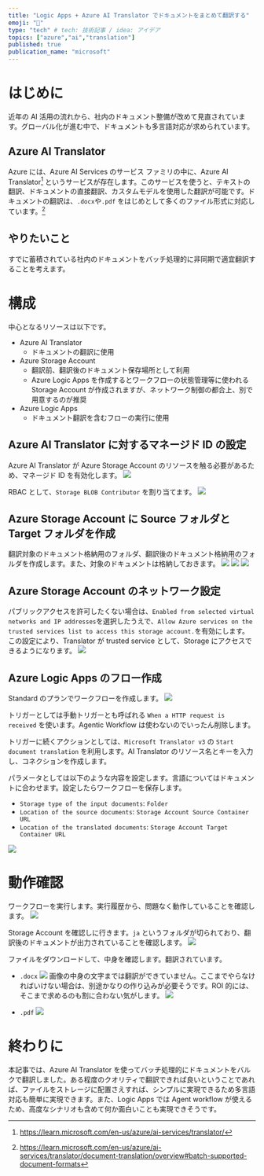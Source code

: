 ```yaml
---
title: "Logic Apps + Azure AI Translator でドキュメントをまとめて翻訳する"
emoji: "🐯"
type: "tech" # tech: 技術記事 / idea: アイデア
topics: ["azure","ai","translation"]
published: true
publication_name: "microsoft"
---
```


# はじめに
近年の AI 活用の流れから、社内のドキュメント整備が改めて見直されています。グローバル化が進む中で、ドキュメントも多言語対応が求められています。

## Azure AI Translator
Azure には、Azure AI Services のサービス ファミリの中に、Azure AI Translator[^1] というサービスが存在します。このサービスを使うと、テキストの翻訳、ドキュメントの直接翻訳、カスタムモデルを使用した翻訳が可能です。ドキュメントの翻訳は、`.docx`や`.pdf` をはじめとして多くのファイル形式に対応しています。[^2]

[^1]: https://learn.microsoft.com/en-us/azure/ai-services/translator/
[^2]: https://learn.microsoft.com/en-us/azure/ai-services/translator/document-translation/overview#batch-supported-document-formats

## やりたいこと
すでに蓄積されている社内のドキュメントをバッチ処理的に非同期で適宜翻訳することを考えます。

# 構成
中心となるリソースは以下です。
- Azure AI Translator
    - ドキュメントの翻訳に使用
- Azure Storage Account
    - 翻訳前、翻訳後のドキュメント保存場所として利用
    - Azure Logic Apps を作成するとワークフローの状態管理等に使われる Storage Account が作成されますが、ネットワーク制御の都合上、別で用意するのが推奨
- Azure Logic Apps
    - ドキュメント翻訳を含むフローの実行に使用 

## Azure AI Translator に対するマネージド ID の設定
Azure AI Translator が Azure Storage Account のリソースを触る必要があるため、マネージド ID を有効化します。
![](/images/20250717-docstrans/01.png)

RBAC として、`Storage BLOB Contributor` を割り当てます。
![](/images/20250717-docstrans/02.png)

## Azure Storage Account に Source フォルダと Target フォルダを作成
翻訳対象のドキュメント格納用のフォルダ、翻訳後のドキュメント格納用のフォルダを作成します。また、対象のドキュメントは格納しておきます。
![](/images/20250717-docstrans/03.png)
![](/images/20250717-docstrans/04.png)
![](/images/20250717-docstrans/05.png)

## Azure Storage Account のネットワーク設定
パブリックアクセスを許可したくない場合は、`Enabled from selected virtual networks and IP addresses`を選択したうえで、`Allow Azure services on the trusted services list to access this storage account.`を有効にします。この設定により、Translator が trusted service として、Storage にアクセスできるようになります。
![](/images/20250717-docstrans/06.png)

## Azure Logic Apps のフロー作成
Standard のプランでワークフローを作成します。
![](/images/20250717-docstrans/07.png)

トリガーとしては手動トリガーとも呼ばれる `When a HTTP request is received` を使います。Agentic Workflow は使わないのでいったん削除します。

トリガーに続くアクションとしては、`Microsoft Translator v3` の `Start document translation` を利用します。AI Translator のリソース名とキーを入力し、コネクションを作成します。

パラメータとしては以下のような内容を設定します。言語についてはドキュメントに合わせます。設定したらワークフローを保存します。
- `Storage type of the input documents`: `Folder`
- `Location of the source documents`: `Storage Account Source Container URL`
- `Location of the translated documents`: `Storage Account Target Container URL`

![](/images/20250717-docstrans/08.png)

# 動作確認
ワークフローを実行します。実行履歴から、問題なく動作していることを確認します。
![](/images/20250717-docstrans/09.png)

Storage Account を確認しに行きます。`ja` というフォルダが切られており、翻訳後のドキュメントが出力されていることを確認します。
![](/images/20250717-docstrans/10.png)

ファイルをダウンロードして、中身を確認します。翻訳されています。
- `.docx`
![](/images/20250717-docstrans/11.png)
画像の中身の文字までは翻訳ができていません。ここまでやらなければいけない場合は、別途かなりの作り込みが必要そうです。ROI 的には、そこまで求めるのも割に合わない気がします。
![](/images/20250717-docstrans/12.png)

- `.pdf`
![](/images/20250717-docstrans/13.png)

# 終わりに
本記事では、Azure AI Translator を使ってバッチ処理的にドキュメントをバルクで翻訳しました。ある程度のクオリティで翻訳できれば良いということであれば、ファイルをストレージに配置さえすれば、シンプルに実現できるため多言語対応も簡単に実現できます。また、Logic Apps では Agent workflow が使えるため、高度なシナリオも含めて何か面白いことも実現できそうです。